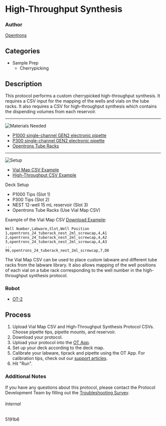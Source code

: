 # High-Throughput Synthesis

### Author
[Opentrons](https://opentrons.com/)

## Categories
* Sample Prep
	* Cherrypicking


## Description
This protocol performs a custom cherrypicked high-throughput synthesis. It requires a CSV input for the mapping of the wells and vials on the tube racks. It also requires a CSV for high-throughput synthesis which contains the dispending volumes from each reservoir.

---

![Materials Needed](https://s3.amazonaws.com/opentrons-protocol-library-website/custom-README-images/001-General+Headings/materials.png)

* [P1000 single-channel GEN2 electronic pipette](https://shop.opentrons.com/collections/ot-2-pipettes/products/single-channel-electronic-pipette)
* [P300 single-channel GEN2 electronic pipette](https://shop.opentrons.com/collections/ot-2-pipettes/products/single-channel-electronic-pipette)
* [Opentrons Tube Racks](https://shop.opentrons.com/collections/racks-and-adapters/products/tube-rack-set-1)

---
![Setup](https://s3.amazonaws.com/opentrons-protocol-library-website/custom-README-images/001-General+Headings/Setup.png)

* [Vial Map CSV Example](https://opentrons-protocol-library-website.s3.amazonaws.com/custom-README-images/5191b6/vial_map.csv)
* [High-Throughput CSV Example](https://opentrons-protocol-library-website.s3.amazonaws.com/custom-README-images/5191b6/htp.csv)

Deck Setup
* P1000 Tips (Slot 1)
* P300 Tips (Slot 2)
* NEST 12-well 15 mL reservoir (Slot 3)
* Opentrons Tube Racks (Use Vial Map CSV)

Example of the Vial Map CSV [Download Example](https://opentrons-protocol-library-website.s3.amazonaws.com/custom-README-images/5191b6/vial_map.csv):
```
Well Number,Labware,Slot,Well Position
1,opentrons_24_tuberack_nest_2ml_screwcap,4,A1
2,opentrons_24_tuberack_nest_2ml_screwcap,4,A2
3,opentrons_24_tuberack_nest_2ml_screwcap,4,A3
...
96,opentrons_24_tuberack_nest_2ml_screwcap,7,D6
```

The Vial Map CSV can be used to place custom labware and different tube racks from the labware library. It also allows mapping of the well positions of each vial on a tube rack corresponding to the well number in the high-throughput synthesis protocol.

### Robot
* [OT-2](https://opentrons.com/ot-2)

## Process
1. Upload Vial Map CSV and High-Throughput Synthesis Protocol CSVs. Choose pipette tips, pipette mounts, and reservoir.
2. Download your protocol.
3. Upload your protocol into the [OT App](https://opentrons.com/ot-app).
4. Set up your deck according to the deck map.
5. Calibrate your labware, tiprack and pipette using the OT App. For calibration tips, check out our [support articles](https://support.opentrons.com/en/collections/1559720-guide-for-getting-started-with-the-ot-2).
6. Hit "Run".

### Additional Notes
If you have any questions about this protocol, please contact the Protocol Development Team by filling out the [Troubleshooting Survey](https://protocol-troubleshooting.paperform.co/).

###### Internal
5191b6
